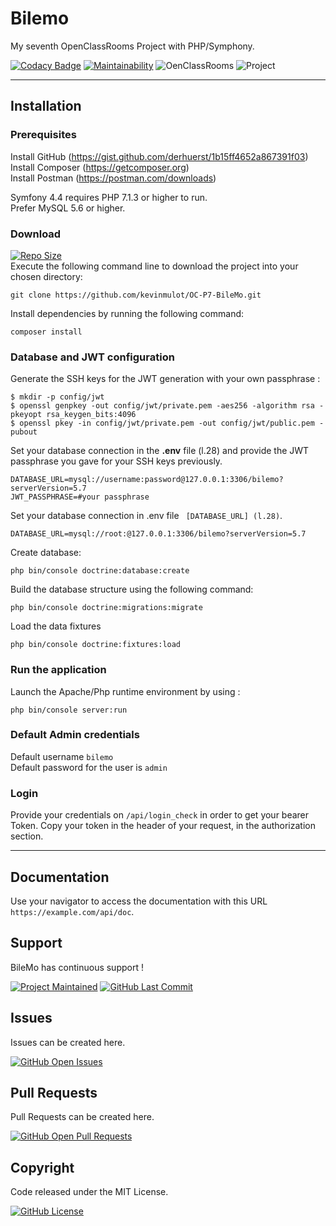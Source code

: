 # Bilemo
My seventh OpenClassRooms Project with PHP/Symphony.

[![Codacy Badge](https://app.codacy.com/project/badge/Grade/71d0962974834783bcf51671bf44f6f6)](https://www.codacy.com/gh/kevinmulot/OC-P7-BileMo/dashboard?utm_source=github.com&amp;utm_medium=referral&amp;utm_content=kevinmulot/OC-P7-BileMo&amp;utm_campaign=Badge_Grade)
[![Maintainability](https://api.codeclimate.com/v1/badges/c31ab97e077166298e97/maintainability)](https://codeclimate.com/github/kevinmulot/OC-P7-BileMo/maintainability)
![OenClassRooms](https://img.shields.io/badge/OpenClassRooms-DA_PHP/SF-blue.svg)
![Project](https://img.shields.io/badge/Project-7-blue.svg)

---

## Installation

### Prerequisites 

Install GitHub (<https://gist.github.com/derhuerst/1b15ff4652a867391f03>) \
Install Composer (<https://getcomposer.org>) \
Install Postman  (<https://postman.com/downloads>)

Symfony 4.4 requires PHP 7.1.3 or higher to run.\
Prefer MySQL 5.6 or higher.

### Download

[![Repo Size](https://img.shields.io/github/repo-size/kevinmulot/OC-P7-BileMo?label=Repo+Size)](https://github.com/kevinmulot/OC-P7-BileMo) \
Execute the following command line to download the project into your chosen directory:
```
git clone https://github.com/kevinmulot/OC-P7-BileMo.git
```

Install dependencies by running the following command:
```
composer install
```

### Database and JWT configuration

Generate the SSH keys for the JWT generation with your own passphrase :

```shell
$ mkdir -p config/jwt
$ openssl genpkey -out config/jwt/private.pem -aes256 -algorithm rsa -pkeyopt rsa_keygen_bits:4096
$ openssl pkey -in config/jwt/private.pem -out config/jwt/public.pem -pubout
```

Set your database connection in the **.env** file (l.28) and provide the JWT passphrase you gave for your SSH keys previously.

```shell
DATABASE_URL=mysql://username:password@127.0.0.1:3306/bilemo?serverVersion=5.7
JWT_PASSPHRASE=#your passphrase
```

Set your database connection in .env file `` [DATABASE_URL] (l.28)``.
```
DATABASE_URL=mysql://root:@127.0.0.1:3306/bilemo?serverVersion=5.7
```

Create database:
```
php bin/console doctrine:database:create
```

Build the database structure using the following command:
```
php bin/console doctrine:migrations:migrate
```

Load the data fixtures
```
php bin/console doctrine:fixtures:load
```
### Run the application

Launch the Apache/Php runtime environment by using :
```
php bin/console server:run
```

### Default Admin credentials

Default username ```bilemo```\
Default password for the user is ```admin```

### Login

Provide your credentials on ```/api/login_check``` in order to get your bearer Token.
Copy your token in the header of your request, in the authorization section.

---

## Documentation

Use your navigator to access the documentation with this URL ```https://example.com/api/doc```.

## Support

BileMo has continuous support !

[![Project Maintained](https://img.shields.io/maintenance/yes/2020.svg?label=Maintained)](https://github.com/kevinmulot/OC-P7-BileMo)
[![GitHub Last Commit](https://img.shields.io/github/last-commit/kevinmulot/OC-P7-BileMo.svg?label=Last+Commit)](https://github.com/kevinmulot/OC-P7-BileMo/commits/master)

## Issues

Issues can be created here.

[![GitHub Open Issues](https://img.shields.io/github/issues/kevinmulot/OC-P7-BileMo.svg?label=Issues)](https://github.com/kevinmulot/OC-P7-BileMo/issues)

## Pull Requests

Pull Requests can be created here.

[![GitHub Open Pull Requests](https://img.shields.io/github/issues-pr/kevinmulot/OC-P7-BileMo.svg?label=Pull+Requests)](https://github.com/kevinmulot/OC-P7-BileMo/pulls)

## Copyright

Code released under the MIT License.

[![GitHub License](https://img.shields.io/github/license/kevinmulot/OC-P7-BileMo.svg?label=License)](https://github.com/kevinmulot/OC-P7-BileMo/blob/master/LICENSE.md)
